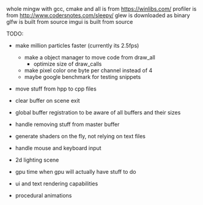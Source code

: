 whole mingw with gcc, cmake and all is from https://winlibs.com/
profiler is from http://www.codersnotes.com/sleepy/
glew is downloaded as binary
glfw is built from source
imgui is built from source


TODO:
 - make million particles faster (currently its 2.5fps)
    - make a object manager to move code from draw_all
        - optimize size of draw_calls
    - make pixel color one byte per channel instead of 4
    - maybe google benchmark for testing snippets
 - move stuff from hpp to cpp files


 - clear buffer on scene exit
 - global buffer registration to be aware of all buffers and their sizes
 - handle removing stuff from master buffer
 - generate shaders on the fly, not relying on text files
 - handle mouse and keyboard input
 - 2d lighting scene 
 - gpu time when gpu will actually have stuff to do
 - ui and text rendering capabilities
 - procedural animations